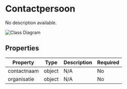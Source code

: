 # Contactpersoon

No description available.

![Class Diagram](https://github.com/CommonGateway/CustomerInteractionBundle/blob/find-source-by-url/docs/schema/klant.contactpersoon.svg)

## Properties

| Property | Type | Description | Required |
|----------|------|-------------|----------|
| contactnaam | object | N/A | No |
| organisatie | object | N/A | No |
